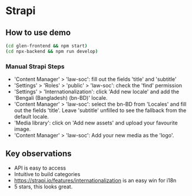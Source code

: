 # Strapi

## How to use demo

```sh
(cd glen-frontend && npm start)
(cd npx-backend && npm run develop)
```

### Manual Strapi Steps

- 'Content Manager' > 'law-soc': fill out the fields 'title' and 'subtitle'
- 'Settings' > 'Roles' > 'public' > 'law-soc': check the 'find' permission
- 'Settings' > 'Internationalization': click 'Add new locale' and
  add the 'Bengali (Bangladesh) (bn-BD)' locale.
- 'Content Manager' > 'law-soc': select the bn-BD from 'Locales' and
  fill out the fields 'title'. Leave 'subtitle' unfilled to see the fallback
  from the default locale.
- 'Media library': click on 'Add new assets' and upload your favourite image.
- 'Content Manager' > 'law-soc': Add your new media as the 'logo'.

## Key observations 

- API is easy to access
- Intuitive to build categories
- https://strapi.io/features/internationalization is an easy win for i18n
- 5 stars, this looks great.
